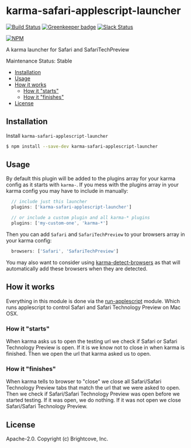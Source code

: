 # karma-safari-applescript-launcher

[![Build Status](https://travis-ci.org/brandonocasey/karma-safari-applescript-launcher.svg?branch=master)](https://travis-ci.org/brandonocasey/karma-safari-applescript-launcher)
[![Greenkeeper badge](https://badges.greenkeeper.io/brandonocasey/karma-safari-applescript-launcher.svg)](https://greenkeeper.io/)
[![Slack Status](http://slack.videojs.com/badge.svg)](http://slack.videojs.com)

[![NPM](https://nodei.co/npm/karma-safari-applescript-launcher.png?downloads=true&downloadRank=true)](https://nodei.co/npm/karma-safari-applescript-launcher/)

A karma launcher for Safari and SafariTechPreview

Maintenance Status: Stable

<!-- START doctoc generated TOC please keep comment here to allow auto update -->
<!-- DON'T EDIT THIS SECTION, INSTEAD RE-RUN doctoc TO UPDATE -->


- [Installation](#installation)
- [Usage](#usage)
- [How it works](#how-it-works)
  - [How it "starts"](#how-it-starts)
  - [How it "finishes"](#how-it-finishes)
- [License](#license)

<!-- END doctoc generated TOC please keep comment here to allow auto update -->

## Installation

Install `karma-safari-applescript-launcher`

```sh
$ npm install --save-dev karma-safari-applescript-launcher
```

## Usage

By default this plugin will be added to the plugins array for your karma config as it starts with `karma-`. If you mess with the plugins array in your karma config you may have to include in manually:

```js
  // include just this launcher
  plugins: ['karma-safari-applescript-launcher']

  // or include a custom plugin and all karma-* plugins
  plugins: ['my-custom-one', 'karma-*']
```

Then you can add `Safari` and `SafariTechPreview` to your browsers array in your karma config:

```js
  browsers: ['Safari', 'SafariTechPreview']
```

You may also want to consider using [karma-detect-browsers](https://www.npmjs.com/package/karma-detect-browsers) as that will automatically add these browsers when they are detected.

## How it works
Everything in this module is done via the [run-applescript](https://www.npmjs.com/package/run-applescript) module. Which runs applescript to control Safari and Safari Technology Preview on Mac OSX.

### How it "starts"
When karma asks us to open the testing url we check if Safari or Safari Technology Preview is open. If it is we know not to close in when karma is finished. Then we open the url that karma asked us to open.

### How it "finishes"
When karma tells to browser to "close" we close all Safari/Safari Technology Preview tabs that match the url that we were asked to open. Then we check if Safari/Safari Technology Preview was open before we started testing. If it was open, we do nothing. If it was not open we close Safari/Safari Technology Preview.

## License

Apache-2.0. Copyright (c) Brightcove, Inc.
